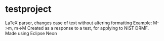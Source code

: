 # testproject
LaTeX parser, changes case of text without altering formatting
Example: M->m, m->M
Created as a response to a test, for applying to NIST DRMF.
Made using Eclipse Neon
